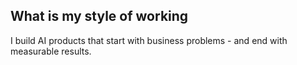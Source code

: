 
## What is my style of working

I build AI products that start with business problems - and end with measurable results.